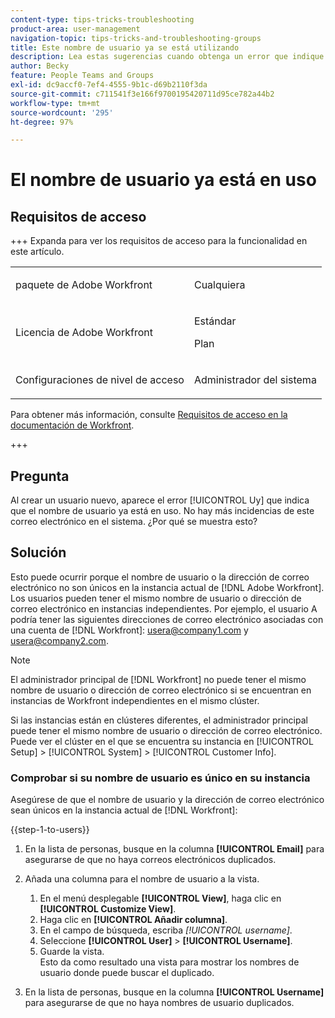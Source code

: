 ```yaml
---
content-type: tips-tricks-troubleshooting
product-area: user-management
navigation-topic: tips-tricks-and-troubleshooting-groups
title: Este nombre de usuario ya se está utilizando
description: Lea estas sugerencias cuando obtenga un error que indique que el nombre de usuario ya está en uso.
author: Becky
feature: People Teams and Groups
exl-id: dc9accf0-7ef4-4555-9b1c-d69b2110f3da
source-git-commit: c711541f3e166f9700195420711d95ce782a44b2
workflow-type: tm+mt
source-wordcount: '295'
ht-degree: 97%

---
```


# El nombre de usuario ya está en uso

## Requisitos de acceso

+++ Expanda para ver los requisitos de acceso para la funcionalidad en este artículo.

<table style="table-layout:auto">
 <col> 
 <col>
 <tbody> 
  <tr> 
   <td>paquete de Adobe Workfront</td> 
   <td><p>Cualquiera</p></td> 
  </tr> 
  <tr> 
   <td>Licencia de Adobe Workfront</td> 
   <td>
   <p>Estándar</p>
   <p>Plan</p></td>
  </tr> 
  <tr> 
   <td>Configuraciones de nivel de acceso</td> 
   <td><p>Administrador del sistema</p> </td> 
  </tr> 
 </tbody> 
</table>

Para obtener más información, consulte [Requisitos de acceso en la documentación de Workfront](/help/quicksilver/administration-and-setup/add-users/access-levels-and-object-permissions/access-level-requirements-in-documentation.md).

+++

## Pregunta

Al crear un usuario nuevo, aparece el error [!UICONTROL Uy] que indica que el nombre de usuario ya está en uso. No hay más incidencias de este correo electrónico en el sistema. ¿Por qué se muestra esto?

## Solución

Esto puede ocurrir porque el nombre de usuario o la dirección de correo electrónico no son únicos en la instancia actual de [!DNL Adobe Workfront]. Los usuarios pueden tener el mismo nombre de usuario o dirección de correo electrónico en instancias independientes. Por ejemplo, el usuario A podría tener las siguientes direcciones de correo electrónico asociadas con una cuenta de [!DNL Workfront]: usera@company1.com y usera@company2.com.

>[!NOTE]
>
>El administrador principal de [!DNL Workfront] no puede tener el mismo nombre de usuario o dirección de correo electrónico si se encuentran en instancias de Workfront independientes en el mismo clúster.
>
>Si las instancias están en clústeres diferentes, el administrador principal puede tener el mismo nombre de usuario o dirección de correo electrónico. Puede ver el clúster en el que se encuentra su instancia en [!UICONTROL Setup] > [!UICONTROL System] > [!UICONTROL Customer Info].

### Comprobar si su nombre de usuario es único en su instancia

Asegúrese de que el nombre de usuario y la dirección de correo electrónico sean únicos en la instancia actual de [!DNL Workfront]:

{{step-1-to-users}}

1. En la lista de personas, busque en la columna **[!UICONTROL Email]** para asegurarse de que no haya correos electrónicos duplicados.
1. Añada una columna para el nombre de usuario a la vista.

   1. En el menú desplegable **[!UICONTROL View]**, haga clic en **[!UICONTROL Customize View]**.
   1. Haga clic en **[!UICONTROL Añadir columna]**.
   1. En el campo de búsqueda, escriba *[!UICONTROL username]*.
   1. Seleccione **[!UICONTROL User]** > **[!UICONTROL Username]**.
   1. Guarde la vista.\
      Esto da como resultado una vista para mostrar los nombres de usuario donde puede buscar el duplicado.

1. En la lista de personas, busque en la columna **[!UICONTROL Username]** para asegurarse de que no haya nombres de usuario duplicados.
